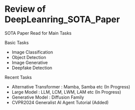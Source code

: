# Review of DeepLeanring_SOTA_Paper

SOTA Paper Read for Main Tasks 

Basic Tasks
- Image Classification
- Object Detection
- Image Generative
- Deepfake Detection

Recent Tasks
- Alternative Transformer : Mamba, Samba etc (In Progress)
- Large Model : LLM, LCM, LWM, LAM etc (In Progress)
- Generative Model : Diffusion Family
- CVPR2024 Generalist AI Agent Tutorial (Added)
